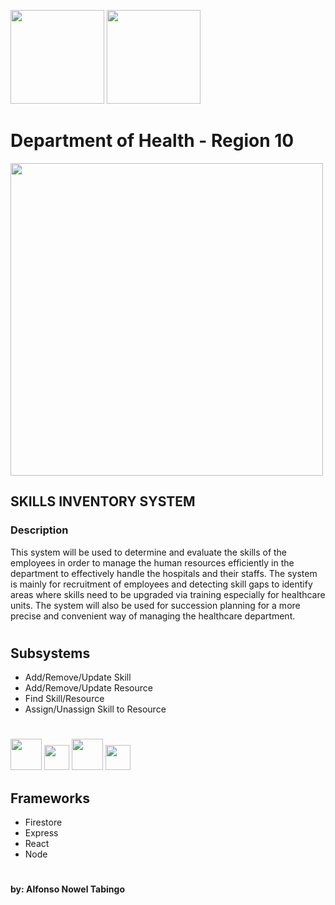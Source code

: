<img src="https://user-images.githubusercontent.com/55646926/209125897-8e23ea86-790c-459f-b55c-e36d3745f2f1.png" width="150" height="150"> <img src="https://user-images.githubusercontent.com/55646926/209125910-e58ff31b-9bd0-49f0-bc9c-08c678eb6ada.png" width="150" height="150">

# Department of Health - Region 10

<img src="https://community.appian.com/cfs-filesystemfile/__key/appian-appmarket-files/a0649666_2D00_ad0f_2D00_4708_2D00_a853_2D00_4c79426b97db/Emp_5F00_Skills_5F00_Comparison_5F00_Screen-Shot-2018_2D00_04_2D00_13-_5F00_Eight.png" height="500">

## SKILLS INVENTORY SYSTEM

### Description
This system will be used to determine and evaluate the skills of the employees in order to manage the human resources efficiently in the department to effectively handle the hospitals and their staffs. The system is mainly for recruitment of employees and detecting skill gaps to identify areas where skills need to be upgraded via training especially for healthcare units. The system will also be used for succession planning for a more precise and convenient way of managing the healthcare department.

#
## Subsystems
* Add/Remove/Update Skill
* Add/Remove/Update Resource
* Find Skill/Resource
* Assign/Unassign Skill to Resource

#
<img src="https://user-images.githubusercontent.com/55646926/209184355-542d18ec-537e-4d81-a244-c5c37817bef5.png" height="50"> <img src="https://user-images.githubusercontent.com/55646926/209182915-340b8b26-e160-4d26-a5e7-235831555af9.png" height="40"> <img src="https://user-images.githubusercontent.com/55646926/209182903-b8b6a250-68d3-42ae-8b68-e3fe3f62f1cb.jpeg" height="50"> <img src="https://user-images.githubusercontent.com/55646926/209182924-7ac096c3-aa14-4328-9012-2c8dcbbc33b6.png" height="40">

## Frameworks
* Firestore
* Express
* React
* Node
#
#### by:  Alfonso Nowel Tabingo
